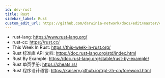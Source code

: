 ```yaml
---
id: dev-rust
title: Rust
sidebar_label: Rust
custom_edit_url: https://github.com/darwinia-network/docs/edit/master/content/zh-CN/dev-rust.md
---
```

- rust-lang: https://www.rust-lang.org/
- rust-cc: https://rust.cc/
- This Week In Rust: https://this-week-in-rust.org/
- Rust 标准库 API 文档: https://doc.rust-lang.org/std/index.html
- Rust By Example: https://doc.rust-lang.org/stable/rust-by-example/
- Rust 单页手册: https://cheats.rs/
- Rust 程序设计语言: https://kaisery.github.io/trpl-zh-cn/foreword.html

